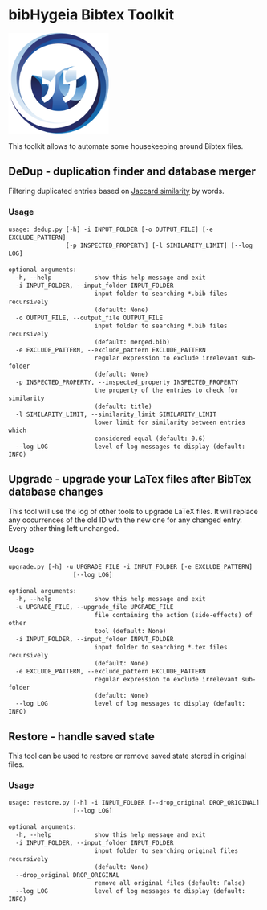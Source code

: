 # bibHygeia Bibtex Toolkit

<img src="/media/bibHygeia.png" alt="logo" width="200"/>

This toolkit allows to automate some housekeeping around Bibtex files.

## DeDup - duplication finder and database merger

Filtering duplicated entries based on [Jaccard similarity](https://en.wikipedia.org/wiki/Jaccard_index) by words.

### Usage
```
usage: dedup.py [-h] -i INPUT_FOLDER [-o OUTPUT_FILE] [-e EXCLUDE_PATTERN]
                [-p INSPECTED_PROPERTY] [-l SIMILARITY_LIMIT] [--log LOG]

optional arguments:
  -h, --help            show this help message and exit
  -i INPUT_FOLDER, --input_folder INPUT_FOLDER
                        input folder to searching *.bib files recursively
                        (default: None)
  -o OUTPUT_FILE, --output_file OUTPUT_FILE
                        input folder to searching *.bib files recursively
                        (default: merged.bib)
  -e EXCLUDE_PATTERN, --exclude_pattern EXCLUDE_PATTERN
                        regular expression to exclude irrelevant sub-folder
                        (default: None)
  -p INSPECTED_PROPERTY, --inspected_property INSPECTED_PROPERTY
                        the property of the entries to check for similarity
                        (default: title)
  -l SIMILARITY_LIMIT, --similarity_limit SIMILARITY_LIMIT
                        lower limit for similarity between entries which
                        considered equal (default: 0.6)
  --log LOG             level of log messages to display (default: INFO)
```

## Upgrade - upgrade your LaTex files after BibTex database changes

This tool will use the log of other tools to upgrade LaTeX files. It will replace any occurrences of the old ID with the new one for any changed entry. Every other thing left unchanged.

### Usage
```
upgrade.py [-h] -u UPGRADE_FILE -i INPUT_FOLDER [-e EXCLUDE_PATTERN]
                  [--log LOG]

optional arguments:
  -h, --help            show this help message and exit
  -u UPGRADE_FILE, --upgrade_file UPGRADE_FILE
                        file containing the action (side-effects) of other
                        tool (default: None)
  -i INPUT_FOLDER, --input_folder INPUT_FOLDER
                        input folder to searching *.tex files recursively
                        (default: None)
  -e EXCLUDE_PATTERN, --exclude_pattern EXCLUDE_PATTERN
                        regular expression to exclude irrelevant sub-folder
                        (default: None)
  --log LOG             level of log messages to display (default: INFO)
```

## Restore - handle saved state

This tool can be used to restore or remove saved state stored in original files.

### Usage
```
usage: restore.py [-h] -i INPUT_FOLDER [--drop_original DROP_ORIGINAL]
                  [--log LOG]

optional arguments:
  -h, --help            show this help message and exit
  -i INPUT_FOLDER, --input_folder INPUT_FOLDER
                        input folder to searching original files recursively
                        (default: None)
  --drop_original DROP_ORIGINAL
                        remove all original files (default: False)
  --log LOG             level of log messages to display (default: INFO)
```